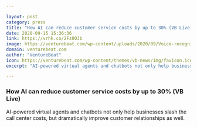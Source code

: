 ```yaml
---

layout: post
category: press
title: "How AI can reduce customer service costs by up to 30% (VB Live)"
date: 2020-09-15 15:36:36
link: https://vrhk.co/2FzOOJb
image: https://venturebeat.com/wp-content/uploads/2020/09/Voice-recognition.NLP_.GettyImages-1199031078.jpg?w=1200&strip=all
domain: venturebeat.com
author: "VentureBeat"
icon: https://venturebeat.com/wp-content/themes/vb-news/img/favicon.ico
excerpt: "AI-powered virtual agents and chatbots not only help businesses slash the call center costs, but dramatically improve customer relationships as well."

---
```


### How AI can reduce customer service costs by up to 30% (VB Live)

AI-powered virtual agents and chatbots not only help businesses slash the call center costs, but dramatically improve customer relationships as well.